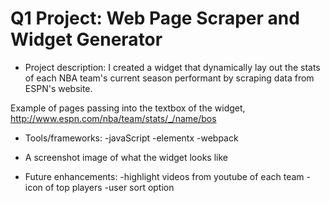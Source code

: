 # Q1 Project: Web Page Scraper and Widget Generator


- Project description:
I created a widget that dynamically lay out the stats of each NBA team's current season performant by
scraping data from ESPN's website.

Example of pages passing into the textbox of the widget, http://www.espn.com/nba/team/stats/_/name/bos

- Tools/frameworks:
  -javaScript
  -elementx
  -webpack

- A screenshot image of what the widget looks like


- Future enhancements:
  -highlight videos from youtube of each team
  -icon of top players
  -user sort option

